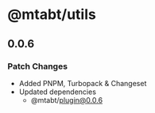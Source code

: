 # @mtabt/utils

## 0.0.6

### Patch Changes

- Added PNPM, Turbopack & Changeset
- Updated dependencies
  - @mtabt/plugin@0.0.6
